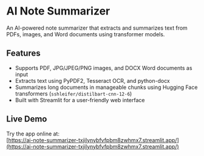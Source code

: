 # AI Note Summarizer

An AI-powered note summarizer that extracts and summarizes text from PDFs, images, and Word documents using transformer models.

## Features

- Supports PDF, JPG/JPEG/PNG images, and DOCX Word documents as input
- Extracts text using PyPDF2, Tesseract OCR, and python-docx
- Summarizes long documents in manageable chunks using Hugging Face transformers (`sshleifer/distilbart-cnn-12-6`)
- Built with Streamlit for a user-friendly web interface

## Live Demo

Try the app online at:  
[https://ai-note-summarizer-txjilynybfvfpbm8zwhmx7.streamlit.app/](https://ai-note-summarizer-txjilynybfvfpbm8zwhmx7.streamlit.app/)
